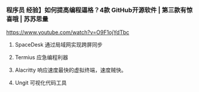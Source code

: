 ### 程序员 经验】如何提高编程逼格？4款 GitHub开源软件 | 第三款有惊喜哦 | 苏苏思量
https://www.youtube.com/watch?v=O9F1ojYdTbc

1. SpaceDesk  通过局域网实现跨屏同步

2. Termius  应急编程利器

3. Alacritty 响应速度最快的虚拟终端，速度贼快。

4. Ungit  可视化代码工具
